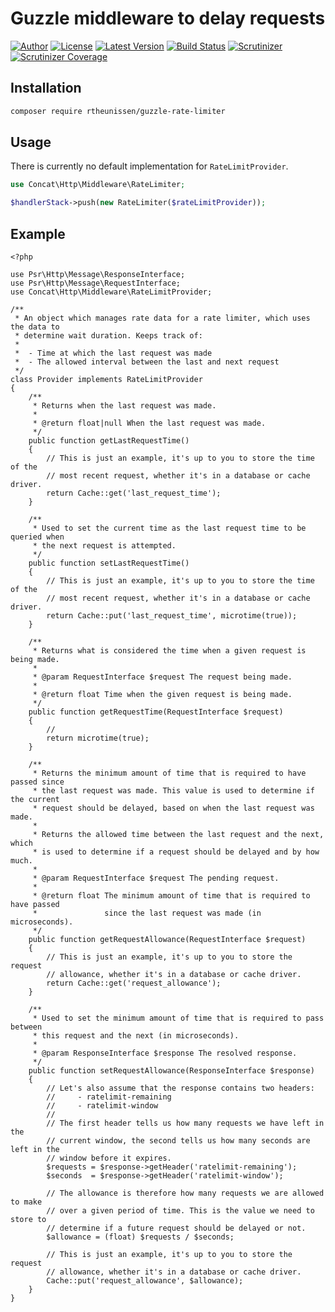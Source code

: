 # Guzzle middleware to delay requests

[![Author](http://img.shields.io/badge/author-@rudi_theunissen-blue.svg?style=flat-square)](https://twitter.com/rudi_theunissen)
[![License](https://img.shields.io/packagist/l/rtheunissen/guzzle-rate-limiter.svg?style=flat-square)](https://packagist.org/packages/rtheunissen/guzzle-rate-limiter)
[![Latest Version](https://img.shields.io/packagist/v/rtheunissen/guzzle-rate-limiter.svg?style=flat-square)](https://packagist.org/packages/rtheunissen/guzzle-rate-limiter)
[![Build Status](https://img.shields.io/travis/rtheunissen/guzzle-rate-limiter.svg?style=flat-square&branch=master)](https://travis-ci.org/rtheunissen/guzzle-rate-limiter)
[![Scrutinizer](https://img.shields.io/scrutinizer/g/rtheunissen/guzzle-rate-limiter.svg?style=flat-square)](https://scrutinizer-ci.com/g/rtheunissen/guzzle-rate-limiter/)
[![Scrutinizer Coverage](https://img.shields.io/scrutinizer/coverage/g/rtheunissen/guzzle-rate-limiter.svg?style=flat-square)](https://scrutinizer-ci.com/g/rtheunissen/guzzle-rate-limiter/)

## Installation

```bash
composer require rtheunissen/guzzle-rate-limiter
```

## Usage

There is currently no default implementation for `RateLimitProvider`.

```php
use Concat\Http\Middleware\RateLimiter;

$handlerStack->push(new RateLimiter($rateLimitProvider));
```

## Example

```
<?php

use Psr\Http\Message\ResponseInterface;
use Psr\Http\Message\RequestInterface;
use Concat\Http\Middleware\RateLimitProvider;

/**
 * An object which manages rate data for a rate limiter, which uses the data to
 * determine wait duration. Keeps track of:
 *
 *  - Time at which the last request was made
 *  - The allowed interval between the last and next request
 */
class Provider implements RateLimitProvider
{
    /**
     * Returns when the last request was made.
     *
     * @return float|null When the last request was made.
     */
    public function getLastRequestTime()
    {
        // This is just an example, it's up to you to store the time of the
        // most recent request, whether it's in a database or cache driver.
        return Cache::get('last_request_time');
    }

    /**
     * Used to set the current time as the last request time to be queried when
     * the next request is attempted.
     */
    public function setLastRequestTime()
    {
        // This is just an example, it's up to you to store the time of the
        // most recent request, whether it's in a database or cache driver.
        return Cache::put('last_request_time', microtime(true));
    }

    /**
     * Returns what is considered the time when a given request is being made.
     *
     * @param RequestInterface $request The request being made.
     *
     * @return float Time when the given request is being made.
     */
    public function getRequestTime(RequestInterface $request)
    {
        //
        return microtime(true);
    }

    /**
     * Returns the minimum amount of time that is required to have passed since
     * the last request was made. This value is used to determine if the current
     * request should be delayed, based on when the last request was made.
     *
     * Returns the allowed time between the last request and the next, which
     * is used to determine if a request should be delayed and by how much.
     *
     * @param RequestInterface $request The pending request.
     *
     * @return float The minimum amount of time that is required to have passed
     *               since the last request was made (in microseconds).
     */
    public function getRequestAllowance(RequestInterface $request)
    {
        // This is just an example, it's up to you to store the request 
        // allowance, whether it's in a database or cache driver.
        return Cache::get('request_allowance');
    }

    /**
     * Used to set the minimum amount of time that is required to pass between
     * this request and the next (in microseconds).
     *
     * @param ResponseInterface $response The resolved response.
     */
    public function setRequestAllowance(ResponseInterface $response)
    {
        // Let's also assume that the response contains two headers:
        //     - ratelimit-remaining
        //     - ratelimit-window
        //
        // The first header tells us how many requests we have left in the 
        // current window, the second tells us how many seconds are left in the
        // window before it expires.
        $requests = $response->getHeader('ratelimit-remaining');
        $seconds  = $response->getHeader('ratelimit-window');

        // The allowance is therefore how many requests we are allowed to make
        // over a given period of time. This is the value we need to store to
        // determine if a future request should be delayed or not.
        $allowance = (float) $requests / $seconds;
    
        // This is just an example, it's up to you to store the request 
        // allowance, whether it's in a database or cache driver.
        Cache::put('request_allowance', $allowance);
    }
}
```
